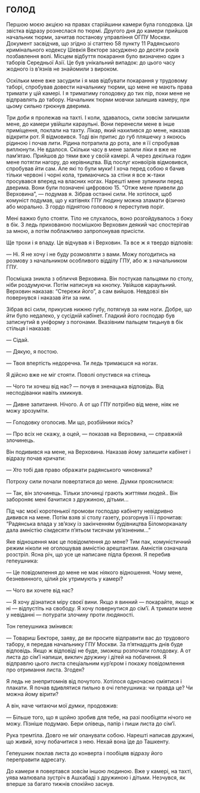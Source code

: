 ## ГОЛОД

Першою моєю акцією на правах старійшини камери була голодовка.
Ця звістка відразу рознеслася по тюрмі.
Другого дня до камери прийшов начальник тюрми, зачитав постанову управління ОГПУ Москви.
Документ засвідчив, що згідно зі статтею 58 пункту 11 Радянського кримінального кодексу Шевкія Векторе засуджено до десяти років позбавлення волі.
Місцем відбуття покарання було визначено один з таборів Середньої Азії.
Це був унікальний випадок: до цього часу жодного із в’язнів не знайомили з вироком.

Оскільки мене вже засудили і я мав відбувати покарання у трудовому таборі, спробував довести начальнику тюрми, що мене не мають права тримати у цій камері.
І я триматиму голодовку до тих пір, поки мене не відправлять до табору.
Начальник тюрми мовчки залишив камеру, при цьому сильно грюкнув дверима.


Три доби я пролежав на тахті.
І коли, здавалось, сили зовсім залишили мене, до камери увійшли караульні.
Вони перенесли мене в інше приміщення, поклали на тахту.
Лікар, який нахилився до мене, наказав відкрити рот.
Я відмовився.
Тоді він притис до губ пляшечку з якоюсь рідиною і почав лити.
Рідина потрапила до рота, але я її спробував виплюнути.
Не вдалося.
Скільки часу в мене залили ліки я вже не пам’ятаю.
Прийшов до тями вже у своїй камері.
А через декілька годин мене потягли нагору, до керівництва.
Від послуг конвоїрів відмовився, спробував йти сам.
Але які то були муки!
І хоча перед собою я бачив тільки червоні і чорні кола, тримаючись за стіни я все ж-таки просувався вперед на власних ногах.
Нарешті мене зупинили перед дверима.
Вони були позначені цифровою 15. “Отже мене привели до Верховина”, — подумав я.
Зібрав останні сили.
Не хотілося, щоб комуніст подумав, що у катівнях ГПУ людину можна зламати фізично або морально.
З гордо піднятою головою я переступив поріг.

Мені важко було стояти.
Тіло не слухалось, воно розгойдувалось з боку в бік.
З ледь прихованою посмішкою Верховин деякий час спостерігав за мною, а потім поблажливо запропонував присісти.

Ще трохи і я впаду.
Це відчував я і Верховин.
Та все ж я твердо відповів:

— Ні.
Я не хочу і не буду розмовляти з вами.
Можу погодитись на розмову з начальником особливого відділу ГПУ, або ж з начальником ГПУ.

Посмішка зникла з обличчя Верховина.
Він постукав пальцями по столу, ніби роздумуючи.
Потім натиснув на кнопку.
Увійшов караульний.
Верховин наказав: “Стережи його”, а сам вийшов.
Невдовзі він повернувся і наказав йти за ним.

Зібрав всі сили, прикусив нижню губу, потягнув за ним ноги.
Добре, що йти було недалеко, у сусідній кабінет.
Гладкий його господар був затиснутий в уніформу з погонами.
Вказівним пальцем тицьнув в бік стільця і наказав:

— Сідай.

— Дякую, я постою.

— Твоя впертість недоречна.
Ти ледь тримаєшся на ногах.

Я дійсно вже не міг стояти.
Поволі опустився на стілець

— Чого ти хочеш від нас? — почув я зненацька відповідь.
Від несподіванки навіть хмикнув.

— Дивне запитання.
Нічого.
А от що ГПУ потрібно від мене, ніяк не можу зрозуміти.

— Голодовку оголосив.
Ми що, розбійники якісь?

— Про всіх не скажу, а оцей, — показав на Верховина, — справжній злочинець.

Він подивився на мене, на Верховина.
Наказав йому залишити кабінет і відразу почав кричати:

— Хто тобі дав право ображати радянського чиновника?

Потроху сили почали повертатися до мене.
Думки прояснилися:

— Так, він злочинець.
Тільки злочинці грають життями людей..
Він забороняє мені бачитися з дружиною, дітьми...

Під час моєї коротенької промови господар кабінету невідривно дивився на мене.
Потім взяв зі столу газету, розгорнув її і прочитав: “Радянська влада у зв’язку із закінченням будівництва Біломорканалу дала амністію сімдесяти п’ятьом тисячам ув’язненим...”

Яке відношення має це повідомлення до мене?
Тим пак, комуністичний режим ніколи не оголошував амністію арештантам.
Амністія означала розстріл.
Ясна річ, що усе це написане підла брехня.
Я перебив гепеушника:

— Це повідомлення до мене не має ніякого відношення.
Чому мене, безневинного, цілий рік утримують у камері?

— Чого ви хочете від нас?

— Я хочу дізнатися міру своєї вини.
Якщо я винний — покарайте, якщо ж ні — відпустіть на свободу.
Я хочу повернутися до сім’ї.
А тримати мене у невіданні — потурати злочину проти людяності.

Тон гепеушника змінився:

— Товариш Бекторе, заяву, де ви просите відправити вас до трудового табору, я передав начальнику ГПУ Москви.
За п’ятнадцять днів буде відповідь.
Якщо ж відповіді не буде, зможеш розпочати голодовку.
А от листа до сім’ї напиши, виклич дружину і дітей на побачення.
Я відправлю цього листа спеціальним кур’єром і покажу повідомлення про отримання листа.
Згоден?

Я ледь не знепритомнів від почутого.
Хотілося одночасно сміятися і плакати.
Я почав вдивлятися пильно в очі гепеушника: чи правда це?
Чи можна йому вірити?

А він, наче читаючи мої думки, продовжив:

— Більше того, що я щойно зробив для тебе, на разі пообіцяти нічого не можу.
Пізніше подумаю.
Бери олівець, папір і пиши листа до сім’ї.

Рука тремтіла.
Довго не міг опанувати собою.
Нарешті написав дружині, що живий, хочу побачитися з нею.
Нехай вона їде до Ташкенту.

Гепеушник поклав листа до конверта і пообіцяв відразу його переправити адресату.

До камери я повертався зовсім іншою людиною.
Вже у камері, на тахті, уява малювала зустріч в Ашхабаді з дружиною і дітьми.
Незчувся, як вперше за багато тижнів спокійно заснув.
